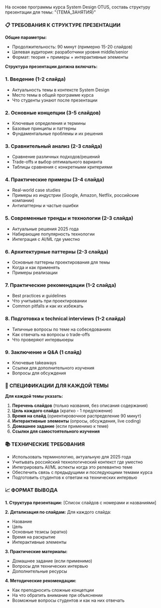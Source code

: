 На основе программы курса System Design OTUS, составь структуру презентации для темы: "{ТЕМА_ЗАНЯТИЯ}"

### 📋 **ТРЕБОВАНИЯ К СТРУКТУРЕ ПРЕЗЕНТАЦИИ**

**Общие параметры:**
- Продолжительность: 90 минут (примерно 15-20 слайдов)
- Целевая аудитория: разработчики уровня middle/senior
- Формат: теория + примеры + интерактивные элементы

**Структура презентации должна включать:**

### 1. **Введение (1-2 слайда)**
- Актуальность темы в контексте System Design
- Место темы в общей программе курса
- Что студенты узнают после презентации

### 2. **Основные концепции (3-5 слайдов)**
- Ключевые определения и термины
- Базовые принципы и паттерны
- Фундаментальные проблемы и их решения

### 3. **Сравнительный анализ (2-3 слайда)**
- Сравнение различных подходов/решений
- Trade-offs и выбор оптимального варианта
- Таблицы сравнения с конкретными критериями

### 4. **Практические примеры (3-4 слайда)**
- Real-world case studies
- Примеры из индустрии (Google, Amazon, Netflix, российские компании)
- Антипаттерны и частые ошибки

### 5. **Современные тренды и технологии (2-3 слайда)**
- Актуальные решения 2025 года
- Набирающие популярность технологии
- Интеграция с AI/ML где уместно

### 6. **Архитектурные паттерны (2-3 слайда)**
- Основные паттерны проектирования для темы
- Когда и как применять
- Примеры реализации

### 7. **Практические рекомендации (1-2 слайда)**
- Best practices и guidelines
- Что учитывать при проектировании
- Common pitfalls и как их избежать

### 8. **Подготовка к technical interviews (1-2 слайда)**
- Типичные вопросы по теме на собеседованиях
- Как отвечать на вопросы о trade-offs
- Что проверяют интервьюеры

### 9. **Заключение и Q&A (1 слайд)**
- Ключевые takeaways
- Ссылки для дополнительного изучения
- Вопросы для обсуждения

### 🎯 **СПЕЦИФИКАЦИИ ДЛЯ КАЖДОЙ ТЕМЫ**

**Для каждой темы указать:**
1. **Перечень слайдов** (только названия, без описания содержания)
2. **Цель каждого слайда** (кратко - 1 предложение)
3. **Время на слайд** (ориентировочное распределение 90 минут)
4. **Интерактивные элементы** (опросы, обсуждения, live coding)
5. **Домашнее задание** (если применимо к теме)
6. **Ссылки для самостоятельного изучения**

### 📚 **ТЕХНИЧЕСКИЕ ТРЕБОВАНИЯ**

- Использовать терминологию, актуальную для 2025 года
- Учитывать российский технологический контекст где уместно
- Интегрировать AI/ML аспекты когда это релевантно теме
- Обеспечить связь с предыдущими и последующими темами курса
- Подготовить студентов к ответам на технических интервью

### 📈 **ФОРМАТ ВЫВОДА**

**1. Структура презентации:**
[Список слайдов с номерами и названиями]

**2. Детализация по слайдам:**
Для каждого слайда:
- Название
- Цель
- Основные тезисы (кратко)
- Время на раскрытие
- Интерактивные элементы

**3. Практические материалы:**
- Домашнее задание (если применимо)
- Вопросы для технических интервью
- Дополнительные ресурсы

**4. Методические рекомендации:**
- Как преподносить сложные концепции
- На что обратить внимание при объяснении
- Возможные вопросы студентов и как на них отвечать
